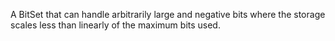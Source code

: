A BitSet that can handle arbitrarily large and negative bits where the storage scales less than linearly of the maximum bits used.
